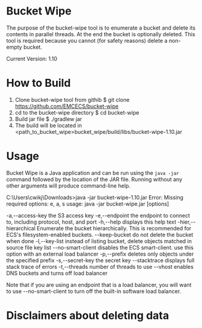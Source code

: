 # Bucket Wipe 
The purpose of the bucket-wipe tool is to enumerate a bucket and delete its contents in parallel threads.  At the end the bucket is optionally deleted.  This tool is required because you cannot (for safety reasons) delete a non-empty bucket.

Current Version: 1.10

# How to Build 

1. Clone bucket-wipe tool from githib 
$ git clone https://github.com/EMCECS/bucket-wipe
2. cd to the bucket-wipe directory
$ cd bucket-wipe
3. Build jar file
$ ./gradlew jar
4. The build will be located in <path_to_bucket_wipe>bucket_wipe/build/libs/bucket-wipe-1.10.jar

# Usage
Bucket Wipe is a Java application and can be run using the `java -jar` command followed by the location of the JAR file.  Running without any other arguments will produce command-line help.

 

C:\Users\cwikj\Downloads>java -jar bucket-wipe-1.10.jar
Error: Missing required options: e, a, s
usage: java -jar bucket-wipe.jar [options] <bucket-name>
 
 -a,--access-key <access-key>   the S3 access key
 -e,--endpoint <URI>            the endpoint to connect to, including
                                protocol, host, and port
 -h,--help                      displays this help text
 -hier,--hierarchical           Enumerate the bucket hierarchically.  This
                                is recommended for ECS's
                                filesystem-enabled buckets.
    --keep-bucket               do not delete the bucket when done
 -l,--key-list <file>           instead of listing bucket, delete objects
                                matched in source file key list
    --no-smart-client           disables the ECS smart-client. use this
                                option with an external load balancer
 -p,--prefix <prefix>           deletes only objects under the specified
                                prefix
 -s,--secret-key <secret-key>   the secret key
    --stacktrace                displays full stack trace of errors
 -t,--threads <threads>         number of threads to use
    --vhost                     enables DNS buckets and turns off load
                                balancer
 
Note that if you are using an endpoint that is a load balancer, you will want to use --no-smart-client to turn off the built-in software load balancer.
  
 # Disclaimers about deleting data
